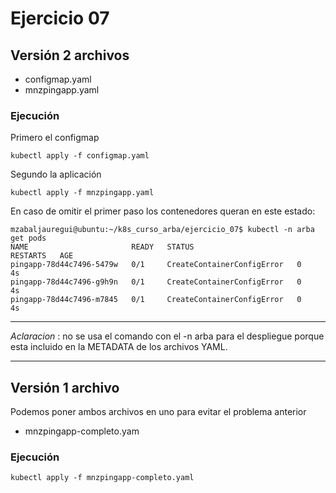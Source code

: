 # Ejercicio 07

## Versión 2 archivos

* configmap.yaml
* mnzpingapp.yaml

### Ejecución

Primero el configmap
```
kubectl apply -f configmap.yaml
```
Segundo la aplicación
```
kubectl apply -f mnzpingapp.yaml
```
En caso de omitir el primer paso los contenedores queran en este estado:

```
mzabaljauregui@ubuntu:~/k8s_curso_arba/ejercicio_07$ kubectl -n arba get pods
NAME                       READY   STATUS                       RESTARTS   AGE
pingapp-78d44c7496-5479w   0/1     CreateContainerConfigError   0          4s
pingapp-78d44c7496-g9h9n   0/1     CreateContainerConfigError   0          4s
pingapp-78d44c7496-m7845   0/1     CreateContainerConfigError   0          4s
```
___
_Aclaracion_ : no se usa el comando con el -n arba para el despliegue porque esta incluido en la METADATA de los archivos YAML.
___

## Versión 1 archivo

Podemos poner ambos archivos en uno para evitar el problema anterior

* mnzpingapp-completo.yam

### Ejecución 

```
kubectl apply -f mnzpingapp-completo.yaml
```
